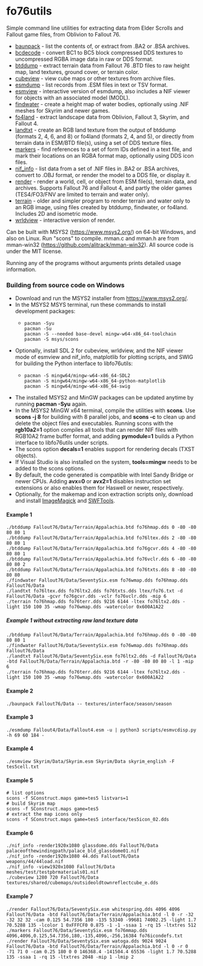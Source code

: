 # fo76utils

Simple command line utilities for extracting data from Elder Scrolls and Fallout game files, from Oblivion to Fallout 76.

* [baunpack](doc/baunpack.md) - list the contents of, or extract from .BA2 or .BSA archives.
* [bcdecode](doc/bcdecode.md) - convert BC1 to BC5 block compressed DDS textures to uncompressed RGBA image data in raw or DDS format.
* [btddump](doc/btddump.md) - extract terrain data from Fallout 76 .BTD files to raw height map, land textures, ground cover, or terrain color.
* [cubeview](doc/cubeview.md) - view cube maps or other textures from archive files.
* [esmdump](doc/esmdump.md) - list records from .ESM files in text or TSV format.
* [esmview](doc/esmview.md) - interactive version of esmdump, also includes a NIF viewer for objects with an associated model (MODL).
* [findwater](doc/findwater.md) - create a height map of water bodies, optionally using .NIF meshes for Skyrim and newer games.
* [fo4land](doc/fo4land.md) - extract landscape data from Oblivion, Fallout 3, Skyrim, and Fallout 4.
* [landtxt](doc/landtxt.md) - create an RGB land texture from the output of btddump (formats 2, 4, 6, and 8) or fo4land (formats 2, 4, and 5), or directly from terrain data in ESM/BTD file(s), using a set of DDS texture files.
* [markers](doc/markers.md) - find references to a set of form IDs defined in a text file, and mark their locations on an RGBA format map, optionally using DDS icon files.
* [nif\_info](doc/nif_info.md) - list data from a set of .NIF files in .BA2 or .BSA archives, convert to .OBJ format, or render the model to a DDS file, or display it.
* [render](doc/render.md) - render a world, cell, or object from ESM file(s), terrain data, and archives. Supports Fallout 76 and Fallout 4, and partly the older games (TES4/FO3/FNV are limited to terrain and water only).
* [terrain](doc/terrain.md) - older and simpler program to render terrain and water only to an RGB image, using files created by btddump, findwater, or fo4land. Includes 2D and isometric mode.
* [wrldview](doc/wrldview.md) - interactive version of render.

Can be built with MSYS2 (https://www.msys2.org/) on 64-bit Windows, and also on Linux. Run "scons" to compile. mman.c and mman.h are from mman-win32 (https://github.com/alitrack/mman-win32). All source code is under the MIT license.

Running any of the programs without arguments prints detailed usage information.

### Building from source code on Windows

* Download and run the MSYS2 installer from https://www.msys2.org/.
* In the MSYS2 MSYS terminal, run these commands to install development packages:
  *     pacman -Syu
        pacman -Su
        pacman -S --needed base-devel mingw-w64-x86_64-toolchain
        pacman -S msys/scons
* Optionally, install SDL 2 for cubeview, wrldview, and the NIF viewer mode of esmview and nif\_info, matplotlib for plotting scripts, and SWIG for building the Python interface to libfo76utils:
  *     pacman -S mingw64/mingw-w64-x86_64-SDL2
        pacman -S mingw64/mingw-w64-x86_64-python-matplotlib
        pacman -S mingw64/mingw-w64-x86_64-swig
* The installed MSYS2 and MinGW packages can be updated anytime by running **pacman -Syu** again.
* In the MSYS2 MinGW x64 terminal, compile the utilities with **scons**. Use **scons -j 8** for building with 8 parallel jobs, and **scons -c** to clean up and delete the object files and executables. Running scons with the **rgb10a2=1** option compiles all tools that can render NIF files with RGB10A2 frame buffer format, and adding **pymodule=1** builds a Python interface to libfo76utils under scripts.
* The scons option **decals=1** enables support for rendering decals (TXST objects).
* If Visual Studio is also installed on the system, **tools=mingw** needs to be added to the scons options.
* By default, the code generated is compatible with Intel Sandy Bridge or newer CPUs. Adding **avx=0** or **avx2=1** disables instruction set extensions or also enables them for Haswell or newer, respectively.
* Optionally, for the makemap and icon extraction scripts only, download and install [ImageMagick](https://imagemagick.org/script/download.php#windows) and [SWFTools](http://www.swftools.org/download.html).

#### Example 1

    ./btddump Fallout76/Data/Terrain/Appalachia.btd fo76hmap.dds 0 -80 -80 80 80 1
    ./btddump Fallout76/Data/Terrain/Appalachia.btd fo76ltex.dds 2 -80 -80 80 80 1
    ./btddump Fallout76/Data/Terrain/Appalachia.btd fo76gcvr.dds 4 -80 -80 80 80 1
    ./btddump Fallout76/Data/Terrain/Appalachia.btd fo76vclr.dds 6 -80 -80 80 80 2
    ./btddump Fallout76/Data/Terrain/Appalachia.btd fo76txts.dds 8 -80 -80 80 80
    ./findwater Fallout76/Data/SeventySix.esm fo76wmap.dds fo76hmap.dds Fallout76/Data
    ./landtxt fo76ltex.dds fo76ltx2.dds fo76txts.dds ltex/fo76.txt -d Fallout76/Data -gcvr fo76gcvr.dds -vclr fo76vclr.dds -mip 6
    ./terrain fo76hmap.dds fo76terr.dds 9216 6144 -ltex fo76ltx2.dds -light 150 100 35 -wmap fo76wmap.dds -watercolor 0x600A1A22

##### Example 1 without extracting raw land texture data

    ./btddump Fallout76/Data/Terrain/Appalachia.btd fo76hmap.dds 0 -80 -80 80 80 1
    ./findwater Fallout76/Data/SeventySix.esm fo76wmap.dds fo76hmap.dds Fallout76/Data
    ./landtxt Fallout76/Data/SeventySix.esm fo76ltx2.dds -d Fallout76/Data -btd Fallout76/Data/Terrain/Appalachia.btd -r -80 -80 80 80 -l 1 -mip 6
    ./terrain fo76hmap.dds fo76terr.dds 9216 6144 -ltex fo76ltx2.dds -light 150 100 35 -wmap fo76wmap.dds -watercolor 0x600A1A22

#### Example 2

    ./baunpack Fallout76/Data -- textures/interface/season/season

#### Example 3

    ./esmdump Fallout4/Data/Fallout4.esm -u | python3 scripts/esmvcdisp.py -h 69 60 184 -

#### Example 4

    ./esmview Skyrim/Data/Skyrim.esm Skyrim/Data skyrim_english -F tes5cell.txt

#### Example 5

    # list options
    scons -f SConstruct.maps game=tes5 listvars=1
    # build Skyrim map
    scons -f SConstruct.maps game=tes5
    # extract the map icons only
    scons -f SConstruct.maps game=tes5 interface/tes5icon_02.dds

#### Example 6

    ./nif_info -render1920x1080 glassdome.dds Fallout76/Data palaceofthewindingpath/palace_bld_glassdome01.nif
    ./nif_info -render1920x1080 44.dds Fallout76/Data weapons/44/44load.nif
    ./nif_info -view1920x1080 Fallout76/Data meshes/test/testpbrmaterials01.nif
    ./cubeview 1280 720 Fallout76/Data textures/shared/cubemaps/outsideoldtownreflectcube_e.dds

#### Example 7

    ./render Fallout76/Data/SeventySix.esm whitespring.dds 4096 4096 Fallout76/Data -btd Fallout76/Data/Terrain/Appalachia.btd -l 0 -r -32 -32 32 32 -cam 0.125 54.7356 180 -135 53340 -99681 74002.25 -light 1.7 70.5288 135 -lcolor 1 0xFFFCF0 0.875 -1 -1 -ssaa 1 -rq 15 -ltxtres 512
    ./markers Fallout76/Data/SeventySix.esm fo76mmap.dds 4096,4096,0.125,54.7356,180,-135,4096,-256,16384 fo76icondefs.txt
    ./render Fallout76/Data/SeventySix.esm watoga.dds 9024 9024 Fallout76/Data -btd Fallout76/Data/Terrain/Appalachia.btd -l 0 -r 0 -71 71 0 -cam 0.25 180 0 0 146368.4 -141504.4 65536 -light 1.7 70.5288 135 -ssaa 1 -rq 15 -ltxtres 2048 -mip 1 -lmip 2

